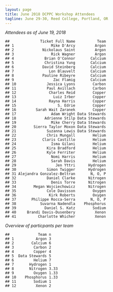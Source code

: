 ```yaml
---
layout: page
title: June 2018 DCPPC Workshop Attendees
tagline: June 29-30, Reed College, Portland, OR
---
```


_Attendees as of June 19, 2018_

    ##              Ticket Full Name          Team    
    ## 1                 Mike D'Arcy         Argon
    ## 2             Nickolaus Saint         Argon
    ## 3                 Rick Wagner         Argon
    ## 4              Brian O'Connor       Calcium
    ## 5              Christina Yung       Calcium
    ## 6             David Steinberg       Calcium
    ## 7                Lon Blauvelt       Calcium
    ## 8             Pauline Ribeyre       Calcium
    ## 9                  Zac Flamig       Calcium
    ## 10              Jessica Lyons        Carbon
    ## 11              Paul Avillach        Carbon
    ## 12               Charles Reid        Copper
    ## 13                 Luiz Irber        Copper
    ## 14               Rayna Harris        Copper
    ## 15                   S. Edrie        Copper
    ## 16         Sarah Wait Zaranek        Copper
    ## 17                Adam Wright Data Stewards
    ## 18             Adrienne Stilp Data Stewards
    ## 19                Mike Cherry Data Stewards
    ## 20        Sierra Taylor Moxon Data Stewards
    ## 21              Suzanna Lewis Data Stewards
    ## 22              Chris Mungall        Helium
    ## 23            Claris Castillo        Helium
    ## 24                Isma Gilani        Helium
    ## 25              Kira Bradford        Helium
    ## 26              Kyle Ferriter        Helium
    ## 27                Nomi Harris        Helium
    ## 28                Sarah Davis        Helium
    ## 29                  Jen Yttri      Hydrogen
    ## 30              Simon Twigger      Hydrogen
    ## 31 Alejandra Gonzalez-Beltran       N, O, P
    ## 32              Daniel Clarke      Nitrogen
    ## 33                Denis Torre      Nitrogen
    ## 34        Megan Wojciechowicz      Nitrogen
    ## 35              Cole Davisson        Oxygen
    ## 36               Kirk Roberts        Oxygen
    ## 37       Philippe Rocca-Serra       N, O, P
    ## 38           Suvarna Nadendla    Phosphorus
    ## 39             Daniel S. Katz        Sodium
    ## 40     Brandi Davis-Dusenbery         Xenon
    ## 41          Charlotte Whicher         Xenon
    

_Overview of particpants per team_

    ##             Team n
    ## 1          Argon 3
    ## 2        Calcium 6
    ## 3         Carbon 2
    ## 4         Copper 4
    ## 5  Data Stewards 5
    ## 6         Helium 7
    ## 7       Hydrogen 1
    ## 8       Nitrogen 3.33
    ## 9         Oxygen 1.33
    ## 10    Phosphorus 1.33
    ## 11        Sodium 1
    ## 12         Xenon 2
